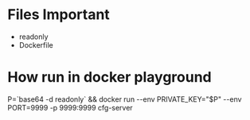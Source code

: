 # Files Important

- readonly
- Dockerfile


# How run in docker playground

P=\`base64 -d readonly\` && docker run --env PRIVATE_KEY="$P" --env PORT=9999 -p 9999:9999 cfg-server